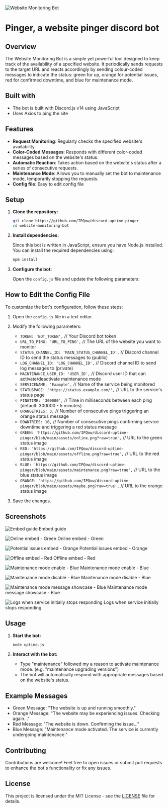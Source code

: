 ![Website Monitoring Bot](https://github.com/IPQow/discord-uptime-pinger/blob/main/assets/githubbanner.png?raw=true)

# Pinger, a website pinger discord bot

## Overview

The Website Monitoring Bot is a simple yet powerful tool designed to keep track of the availability of a specified website. It periodically sends requests to the target URL and reacts accordingly by sending colour-coded messages to indicate the status: green for up, orange for potential issues, red for confirmed downtime, and blue for maintenance mode.

## Built with

- The bot is built with Discord.js v14 using JavaScript
- Uses Axios to ping the site

## Features

- **Request Monitoring**: Regularly checks the specified website's availability.
- **Color-Coded Messages**: Responds with different color-coded messages based on the website's status.
- **Automatic Reaction**: Takes action based on the website's status after a series of consecutive requests.
- **Maintenance Mode**: Allows you to manually set the bot to maintenance mode, temporarily stopping the requests.
- **Config file**: Easy to edit config file

## Setup

1. **Clone the repository:**

    ```bash
    git clone https://github.com/IPQow/discord-uptime-pinger
    cd website-monitoring-bot
    ```

2. **Install dependencies:**

    Since this bot is written in JavaScript, ensure you have Node.js installed. You can install the required dependencies using:

    ```bash
    npm install
    ```

3. **Configure the bot:**

    Open the `config.js` file and update the following parameters:

## How to Edit the Config File

To customize the bot's configuration, follow these steps:

1. Open the `config.js` file in a text editor.

2. Modify the following parameters:

    -  `TOKEN: 'BOT_TOKEN',` // Your Discord bot token
    -  `URL_TO_PING: 'URL_TO_PING',` // The URL of the website you want to monitor
    -  `STATUS_CHANNEL_ID: 'MAIN_STATUS_CHANNEL_ID',` // Discord channel ID to send the status messages to (public)
    -  `LOG_CHANNEL_ID: 'LOG_CHANNEL_ID',` // Discord channel ID to send log messages to (private)
    -  `MAINTENANCE_USER_ID: 'USER_ID',` // Discord user ID that can activate/deactivate maintenance mode
    -  `SERVICENAME: 'Example',` // Name of the service being monitored
    -  `STATUSPAGE: 'https://status.example.com/',` // URL to the service's status page
    -  `PINGTIME: '300000',` // Time in milliseconds between each ping (default: 300000 - 5 minutes)
    -  `ORANGETRIES: 3,` // Number of consecutive pings triggering an orange status message
    -  `DOWNTRIES: 10,` // Number of consecutive pings confirming service downtime and triggering a red status message
    -  `GREEN: 'https://github.com/IPQow/discord-uptime-pinger/blob/main/assets/online.png?raw=true',` // URL to the green status image
    -  `RED: 'https://github.com/IPQow/discord-uptime-pinger/blob/main/assets/offline.png?raw=true',` // URL to the red status image
    -  `BLUE: 'https://github.com/IPQow/discord-uptime-pinger/blob/main/assets/maintenance.png?raw=true',` // URL to the blue status image
    -  `ORANGE: 'https://github.com/IPQow/discord-uptime-pinger/blob/main/assets/maybe.png?raw=true',` // URL to the orange status image


3. Save the changes.

## Screenshots

![Embed guide](https://github.com/IPQow/discord-uptime-pinger/blob/main/assets/screenshots/embed%20customisation%20guide.png?raw=true)
Embed guide

![Online embed - Green](https://github.com/IPQow/discord-uptime-pinger/blob/main/assets/screenshots/green.png?raw=true)
Online embed - Green

![Potential issues embed - Orange](https://github.com/IPQow/discord-uptime-pinger/blob/main/assets/screenshots/orange.png?raw=true)
Potential issues embed - Orange

![Offline embed - Red](https://github.com/IPQow/discord-uptime-pinger/blob/main/assets/screenshots/red.png?raw=true)
Offline embed - Red

![Maintenance mode enable - Blue](https://github.com/IPQow/discord-uptime-pinger/blob/main/assets/screenshots/blue.png?raw=true)
Maintenance mode enable - Blue

![Maintenance mode disable - Blue](https://github.com/IPQow/discord-uptime-pinger/blob/main/assets/screenshots/blueend.png?raw=true)
Maintenance mode disable - Blue

![Maintenance mode message showcase - Blue](https://github.com/IPQow/discord-uptime-pinger/blob/main/assets/screenshots/blueexplained.png?raw=true)
Maintenance mode message showcase - Blue

![Logs when service initially stops responding](https://github.com/IPQow/discord-uptime-pinger/blob/main/assets/screenshots/statuslogsexample.png?raw=true)
Logs when service initially stops responding

## Usage

1. **Start the bot:**

    ```bash
    node uptime.js
    ```

2. **Interact with the bot:**

    - Type "maintenance" followed my a reason to activate maintenance mode. (e.g. "maintenance upgrading versions")
    - The bot will automatically respond with appropriate messages based on the website's status.

## Example Messages

- Green Message: "The website is up and running smoothly."
- Orange Message: "The website may be experiencing issues. Checking again..."
- Red Message: "The website is down. Confirming the issue..."
- Blue Message: "Maintenance mode activated. The service is currently undergoing maintenance."

## Contributing

Contributions are welcome! Feel free to open issues or submit pull requests to enhance the bot's functionality or fix any issues.

## License

This project is licensed under the MIT License - see the [LICENSE](LICENSE) file for details.
